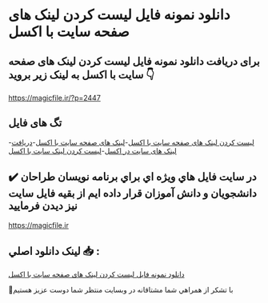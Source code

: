 # دانلود نمونه فایل لیست کردن لینک های صفحه سایت با اکسل

## برای دریافت دانلود نمونه فایل لیست کردن لینک های صفحه سایت با اکسل به لینک زیر بروید 👇

https://magicfile.ir/?p=2447

## تگ های فایل

-[لیست کردن لینک های صفحه سایت با اکسل](https://magicfile.ir/product/%d9%81%d8%a7%db%8c%d9%84-%d9%84%db%8c%d8%b3%d8%aa-%da%a9%d8%b1%d8%af%d9%86-%d9%84%db%8c%d9%86%da%a9-%d9%87%d8%a7%db%8c-%d8%b5%d9%81%d8%ad%d9%87-%d8%b3%d8%a7%db%8c%d8%aa-%d8%a8%d8%a7-%d8%a7%da%a9%d8%b3%d9%84/)-[لینک های صفحه سایت با اکسل](https://magicfile.ir/product/%d9%81%d8%a7%db%8c%d9%84-%d9%84%db%8c%d8%b3%d8%aa-%da%a9%d8%b1%d8%af%d9%86-%d9%84%db%8c%d9%86%da%a9-%d9%87%d8%a7%db%8c-%d8%b5%d9%81%d8%ad%d9%87-%d8%b3%d8%a7%db%8c%d8%aa-%d8%a8%d8%a7-%d8%a7%da%a9%d8%b3%d9%84/)-[دریافت لینک های سایت در اکسل](https://magicfile.ir/product/%d9%81%d8%a7%db%8c%d9%84-%d9%84%db%8c%d8%b3%d8%aa-%da%a9%d8%b1%d8%af%d9%86-%d9%84%db%8c%d9%86%da%a9-%d9%87%d8%a7%db%8c-%d8%b5%d9%81%d8%ad%d9%87-%d8%b3%d8%a7%db%8c%d8%aa-%d8%a8%d8%a7-%d8%a7%da%a9%d8%b3%d9%84/)-[لیست کردن لینک سایت با اکسل](https://magicfile.ir/product/%d9%81%d8%a7%db%8c%d9%84-%d9%84%db%8c%d8%b3%d8%aa-%da%a9%d8%b1%d8%af%d9%86-%d9%84%db%8c%d9%86%da%a9-%d9%87%d8%a7%db%8c-%d8%b5%d9%81%d8%ad%d9%87-%d8%b3%d8%a7%db%8c%d8%aa-%d8%a8%d8%a7-%d8%a7%da%a9%d8%b3%d9%84/)

## ✔️ در سايت فايل هاي ويژه اي براي برنامه نويسان طراحان دانشجويان و دانش آموزان قرار داده ايم از بقيه فايل سايت نيز ديدن فرماييد

https://magicfile.ir


## لينک دانلود اصلي 📥 :

[دانلود نمونه فایل لیست کردن لینک های صفحه سایت با اکسل](https://magicfile.ir/product/%d9%81%d8%a7%db%8c%d9%84-%d9%84%db%8c%d8%b3%d8%aa-%da%a9%d8%b1%d8%af%d9%86-%d9%84%db%8c%d9%86%da%a9-%d9%87%d8%a7%db%8c-%d8%b5%d9%81%d8%ad%d9%87-%d8%b3%d8%a7%db%8c%d8%aa-%d8%a8%d8%a7-%d8%a7%da%a9%d8%b3%d9%84/) 


🙏با تشکر از همراهي شما مشتاقانه در وبسایت منتظر شما دوست عزیز هستیم

